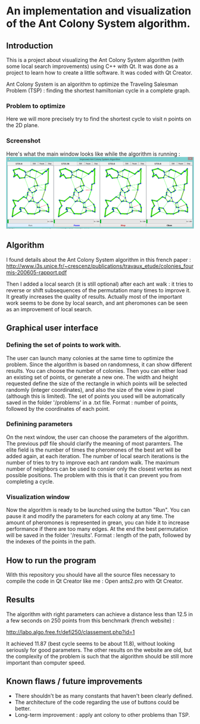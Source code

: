 # An implementation and visualization of the Ant Colony System algorithm.

## Introduction
This is a project about visualizing the Ant Colony System algorithm (with some local search improvements) using C++ with Qt. It was done as a project to learn how to create a little software. It was coded with Qt Creator.

Ant Colony System is an algorithm to optimize the Traveling Salesman Problem (TSP) : finding the shortest hamiltonian cycle in a complete graph.

### Problem to optimize
Here we will more precisely try to find the shortest cycle to visit n points on the 2D plane.

### Screenshot
Here's what the main window looks like while the algorithm is running :
![image](https://raw.githubusercontent.com/Bleuje/antcolonysystem-tsp-qt/master/vwindow.png)

## Algorithm
I found details about the Ant Colony System algorithm in this french paper :
http://www.i3s.unice.fr/~crescenz/publications/travaux_etude/colonies_fourmis-200605-rapport.pdf

Then I added a local search (it is still optional) after each ant walk : it tries to reverse or shift subsequences of the permutation many times to improve it. It greatly increases the quality of results. Actually most of the important work seems to be done by local search, and ant pheromones can be seen as an improvement of local search.

## Graphical user interface
### Defining the set of points to work with.
The user can launch many colonies at the same time to optimize the problem. Since the algorithm is based on randomness, it can show different results.
You can choose the number of colonies.
Then you can either load an existing set of points, or generate a new one. The width and height requested define the size of the rectangle in which points will be selected randomly (integer coordinates), and also the size of the view in pixel (although this is limited).
The set of points you used will be automatically saved in the folder '/problems' in a .txt file.
Format : number of points, followed by the coordinates of each point.

### Definining parameters
On the next window, the user can choose the parameters of the algorithm. The previous pdf file should clarify the meaning of most paramters.
The elite field is the number of times the pheromones of the best ant will be added again, at each iteration.
The number of local search iterations is the number of tries to try to improve each ant random walk.
The maximum number of neighbors can be used to consier only the closest vertex as next possible positions. The problem with this is that it can prevent you from completing a cycle.

### Visualization window
Now the algorithm is ready to be launched using the button "Run". You can pause it and modify the parameters for each colony at any time. The amount of pheromones is represented in grean, you can hide it to increase performance if there are too many edges. At the end the best permutation will be saved in the folder '/results'.
Format : length of the path, followed by the indexes of the points in the path.

## How to run the program
With this repository you should have all the source files necessary to compile the code in Qt Creator like me :
Open ants2.pro with Qt Creator.

## Results
The algorithm with right parameters can achieve a distance less than 12.5 in a few seconds on 250 points from this benchmark (french website) :

http://labo.algo.free.fr/defi250/classement.php?id=1

It achieved 11.87 (best cycle seems to be about 11.8), without looking seriously for good parameters. The other results on the website are old, but the complexity of the problem is such that the algorithm should be still more important than computer speed.

## Known flaws / future improvements
- There shouldn't be as many constants that haven't been clearly defined.
- The architecture of the code regarding the use of buttons could be better.
- Long-term improvement : apply ant colony to other problems than TSP.
